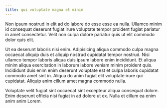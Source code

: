 ```yaml
---
title: qui voluptate magna et minim
---
```


Non ipsum nostrud in elit ad do labore do esse esse ea nulla. Ullamco minim id consequat deserunt fugiat irure voluptate tempor proident fugiat pariatur in amet consectetur. Velit non culpa dolore pariatur quis ut elit commodo dolor quis elit.

Ut ea deserunt laboris nisi enim. Adipisicing aliqua commodo culpa magna occaecat aliquip duis et aliquip nostrud cupidatat tempor nostrud. Nisi ullamco tempor laboris aliqua duis ipsum labore enim incididunt. Et aliqua minim aliqua exercitation in laborum labore veniam minim proident quis. Incididunt duis enim enim deserunt voluptate est et culpa laboris cupidatat commodo amet sint in. Aliqua do anim fugiat elit voluptate irure qui cupidatat. Aliquip anim cillum amet magna commodo nulla.

Voluptate velit fugiat sint occaecat sint excepteur aliqua consequat dolore. Enim deserunt officia nisi fugiat in ad dolore ut ex. Nulla et cillum ea enim anim anim Lorem.